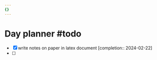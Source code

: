 ```yaml
---
{}
---
```


# Day planner #todo 
- [x] write notes on paper in latex document  [completion:: 2024-02-22]
- [ ] 
